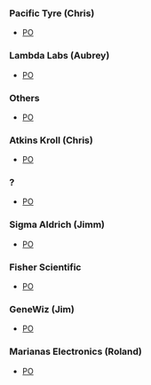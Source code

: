 ### Pacific Tyre (Chris)
* <a href='https://github.com/aubreymoore/open_pos/blob/main/APPROVED%20BR210358%20PO%20ADJ.pdf'>PO</a>  

### Lambda Labs (Aubrey)
* <a href='https://github.com/aubreymoore/open_pos/blob/main/BR210338 LAMBDA LABS INC..pdf'>PO</a>
  
### Others
* <a href='https://github.com/aubreymoore/open_pos/blob/main/APPROVED PR210494 PO ADJ.pdf'>PO</a> 

### Atkins Kroll (Chris)   
* <a href='https://github.com/aubreymoore/open_pos/blob/main/BR210390 ATKINS KROLL.pdf'>PO</a>

### ?
* <a href='https://github.com/aubreymoore/open_pos/blob/main/APPROVED PR210637 PO ADJ.pdf'>PO</a>  

### Sigma Aldrich (Jimm)
* <a href='https://github.com/aubreymoore/open_pos/blob/main/BR210195 SIGMA ALDRICH.pdf'>PO</a> 

### Fisher Scientific
* <a href='https://github.com/aubreymoore/open_pos/blob/main/PR210569 FISHER SCIENTIFIC.pdf'>PO</a>

### GeneWiz (Jim)
* <a href='https://github.com/aubreymoore/open_pos/blob/main/BR21027A (BR210027) GENEWIZ.pdf'>PO</a>

### Marianas Electronics (Roland) 
* <a href='https://github.com/aubreymoore/open_pos/blob/main/PR210593 ME INTERNATIONAL.pdf'>PO</a>
